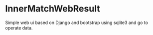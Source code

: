 # InnerMatchWebResult

Simple web ui based on Django and bootstrap using sqlite3 and go to operate data.
